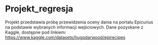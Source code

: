 # Projekt_regresja
Projekt przedstawia próbę przewidzenia oceny dania na portalu Epicurius na podstawie wybranych informacji wejściowych.
Dane pozyskane z Kaggle, dostępne pod linkiem:
https://www.kaggle.com/datasets/hugodarwood/epirecipes
